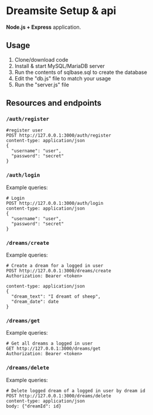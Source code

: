 # Dreamsite Setup & api

**Node.js + Express** application.

## Usage

1. Clone/download code
2. Install & start MySQL/MariaDB server
3. Run the contents of sqlbase.sql to create the database
4. Edit the "db.js" file to match your usage
5. Run the "server.js" file

## Resources and endpoints

### `/auth/register` 

```http
#register user
POST http://127.0.0.1:3000/auth/register
content-type: application/json
{
  "username": "user",
  "password": "secret"
}
```

### `/auth/login` 

Example queries:

```http
# Login
POST http://127.0.0.1:3000/auth/login
content-type: application/json
{
  "username": "user",
  "password": "secret"
}
```

### `/dreams/create`

Example queries:

```http
# Create a dream for a logged in user
POST http://127.0.0.1:3000/dreams/create
Authorization: Bearer <token>

content-type: application/json
{
  "dream_text": "I dreamt of sheep",
  "dream_date": date
}
```

### `/dreams/get`

Example queries:

```http
# Get all dreams a logged in user
GET http://127.0.0.1:3000/dreams/get
Authorization: Bearer <token>
```

### `/dreams/delete`

Example queries:

```http
# Delete logged dream of a logged in user by dream id
POST http://127.0.0.1:3000/dreams/delete
content-type: application/json
body: {"dreamId": id}
```
